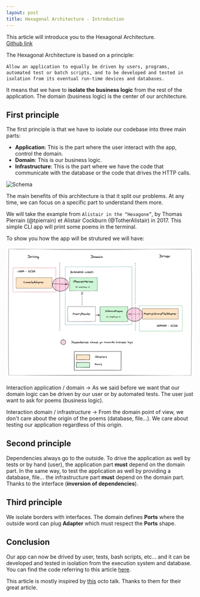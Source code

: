 ```yaml
---
layout: post
title: Hexagonal Architecture - Introduction
---
```


This article will introduce you to the Hexagonal Architecture.  
[Github link](https://github.com/ayshiff/hexagonal-architecture-typescript)

The Hexagonal Architecture is based on a principle:

```
Allow an application to equally be driven by users, programs, automated test or batch scripts, and to be developed and tested in isolation from its eventual run-time devices and databases.
```

It means that we have to **isolate the business logic** from the rest of the application.
The domain (business logic) is the center of our architecture.

## First principle

The first principle is that we have to isolate our codebase into three main parts:

- **Application**: This is the part where the user interact with the app, control the domain.
- **Domain**: This is our business logic.
- **Infrastructure**: This is the part where we have the code that communicate with the database or the code that drives the HTTP calls.

![Schema](https://blog.octo.com/wp-content/uploads/2018/07/archi_hexa_06.png)

The main benefits of this architecture is that it split our problems. At any time, we can focus on a specific part to understand them more.

We will take the example from `Alistair in the “Hexagone”`, by Thomas Pierrain (@tpierrain) et Alistair Cockburn (@TotherAlistair) in 2017.
This simple CLI app will print some poems in the terminal.

To show you how the app will be strutured we will have:

<p align="center">
<img alt="cooperathon" src="../images/posts/hexagonal.png" width="800"/>
</p>


Interaction application / domain -> As we said before we want that our domain logic can be driven by our user or by automated tests. The user just want to ask for poems (business logic).

Interaction domain / infrastructure -> From the domain point of view, we don't care about the origin of the poems (database, file...). We care about testing our application regardless of this origin.

## Second principle

Dependencies always go to the outside.
To drive the application as well by tests or by hand (user), the application part **must** depend on the domain part.
In the same way, to test the application as well by providing a database, file... the infrastructure part **must** depend on the domain part.
Thanks to the interface (**inversion of dependencies**).

## Third principle

We isolate borders with interfaces.
The domain defines **Ports** where the outside word can plug **Adapter** which must respect the **Ports** shape.

## Conclusion

Our app can now be drived by user, tests, bash scripts, etc... and it can be developed and tested in isolation from the execution system and database.
You can find the code referring to this article [here](https://github.com/ayshiff/hexagonal-architecture-typescript).

This article is mostly inspired by [this](https://blog.octo.com/architecture-hexagonale-trois-principes-et-un-exemple-dimplementation/) octo talk.
Thanks to them for their great article.
